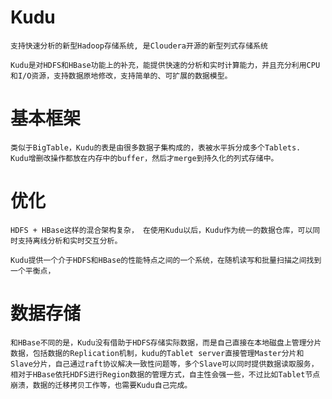 # Kudu

	支持快速分析的新型Hadoop存储系统, 是Cloudera开源的新型列式存储系统

	Kudu是对HDFS和HBase功能上的补充，能提供快速的分析和实时计算能力，并且充分利用CPU和I/O资源，支持数据原地修改，支持简单的、可扩展的数据模型。

# 基本框架

	类似于BigTable，Kudu的表是由很多数据子集构成的，表被水平拆分成多个Tablets.
	Kudu增删改操作都放在内存中的buffer，然后才merge到持久化的列式存储中。

# 优化

	HDFS + HBase这样的混合架构复杂， 在使用Kudu以后，Kudu作为统一的数据仓库，可以同时支持离线分析和实时交互分析。

	Kudu提供一个介于HDFS和HBase的性能特点之间的一个系统，在随机读写和批量扫描之间找到一个平衡点，


# 数据存储

	和HBase不同的是，Kudu没有借助于HDFS存储实际数据，而是自己直接在本地磁盘上管理分片数据，包括数据的Replication机制，kudu的Tablet server直接管理Master分片和Slave分片，自己通过raft协议解决一致性问题等，多个Slave可以同时提供数据读取服务，相对于HBase依托HDFS进行Region数据的管理方式，自主性会强一些，不过比如Tablet节点崩溃，数据的迁移拷贝工作等，也需要Kudu自己完成。


